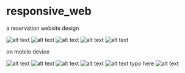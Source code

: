 # responsive_web
a reservation website design

![alt text](https://cloud.githubusercontent.com/assets/13059369/22941941/14ee838c-f2ad-11e6-8e17-ee51cf0c5002.png "index page")
![alt text](https://cloud.githubusercontent.com/assets/13059369/22941943/14ef227e-f2ad-11e6-9f5d-6c5d858a8e68.png "about page")
![alt text](https://cloud.githubusercontent.com/assets/13059369/22942056/87842956-f2ad-11e6-8b1b-247987c24266.png "sign in page")
![alt text](https://cloud.githubusercontent.com/assets/13059369/22941945/14fbe414-f2ad-11e6-8fe9-e39fe6b3aafd.png)
![alt text](https://cloud.githubusercontent.com/assets/13059369/22941942/14ef3a16-f2ad-11e6-862b-3de6be4d9344.png)

on mobile device

![alt text](https://cloud.githubusercontent.com/assets/13059369/22941939/14e97176-f2ad-11e6-9bb3-32fa95da6040.png)
![alt text](https://cloud.githubusercontent.com/assets/13059369/22941944/14f2e800-f2ad-11e6-9fdc-cc7ec7e2b3b5.png)
![alt text](https://cloud.githubusercontent.com/assets/13059369/22941938/14d66360-f2ad-11e6-90dc-c391e91ca815.png)
![alt text](https://cloud.githubusercontent.com/assets/13059369/22941946/14fc6eca-f2ad-11e6-98c0-02ff2ebbf0d4.png)
![alt text](https://cloud.githubusercontent.com/assets/13059369/22941947/14ff5c8e-f2ad-11e6-86c2-a1d968896e2d.png)
typo here
![alt text](https://cloud.githubusercontent.com/assets/13059369/22941940/14eb0f54-f2ad-11e6-9c0f-7c2758868f60.png)
